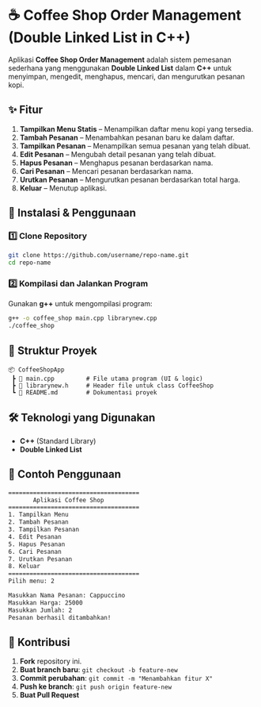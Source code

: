 # ☕ Coffee Shop Order Management (Double Linked List in C++)

Aplikasi **Coffee Shop Order Management** adalah sistem pemesanan sederhana yang menggunakan **Double Linked List** dalam **C++** untuk menyimpan, mengedit, menghapus, mencari, dan mengurutkan pesanan kopi.

## ✨ Fitur
1. **Tampilkan Menu Statis** – Menampilkan daftar menu kopi yang tersedia.
2. **Tambah Pesanan** – Menambahkan pesanan baru ke dalam daftar.
3. **Tampilkan Pesanan** – Menampilkan semua pesanan yang telah dibuat.
4. **Edit Pesanan** – Mengubah detail pesanan yang telah dibuat.
5. **Hapus Pesanan** – Menghapus pesanan berdasarkan nama.
6. **Cari Pesanan** – Mencari pesanan berdasarkan nama.
7. **Urutkan Pesanan** – Mengurutkan pesanan berdasarkan total harga.
8. **Keluar** – Menutup aplikasi.

## 🚀 Instalasi & Penggunaan
### 1️⃣ Clone Repository
```sh
git clone https://github.com/username/repo-name.git
cd repo-name
```

### 2️⃣ Kompilasi dan Jalankan Program
Gunakan **g++** untuk mengompilasi program:
```sh
g++ -o coffee_shop main.cpp librarynew.cpp
./coffee_shop
```

## 📂 Struktur Proyek
```
📦 CoffeeShopApp
 ┣ 📜 main.cpp         # File utama program (UI & logic)
 ┣ 📜 librarynew.h     # Header file untuk class CoffeeShop
 ┗ 📜 README.md        # Dokumentasi proyek
```

## 🛠️ Teknologi yang Digunakan
- **C++** (Standard Library)
- **Double Linked List**

## 📝 Contoh Penggunaan
```sh
=====================================
       Aplikasi Coffee Shop
=====================================
1. Tampilkan Menu
2. Tambah Pesanan
3. Tampilkan Pesanan
4. Edit Pesanan
5. Hapus Pesanan
6. Cari Pesanan
7. Urutkan Pesanan
8. Keluar
=====================================
Pilih menu: 2

Masukkan Nama Pesanan: Cappuccino
Masukkan Harga: 25000
Masukkan Jumlah: 2
Pesanan berhasil ditambahkan!
```

## 🤝 Kontribusi
1. **Fork** repository ini.
2. **Buat branch baru**: `git checkout -b feature-new`
3. **Commit perubahan**: `git commit -m "Menambahkan fitur X"`
4. **Push ke branch**: `git push origin feature-new`
5. **Buat Pull Request**
